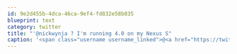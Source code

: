 ```yaml
---
id: 9e2d455b-4dca-46ca-9ef4-fd832e58b035
blueprint: text
category: twitter
title: "'@nickwynja ? I'm running 4.0 on my Nexus S"
caption: '<span class="username username_linked">@<a href="https://twitter.com/nickwynja" title="Nick Wynja">nickwynja</a></span> ? I''m running 4.0 on my Nexus S'
---
```

